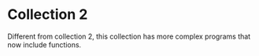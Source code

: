 # Collection 2

Different from collection 2, this collection has more complex programs that now include functions.
